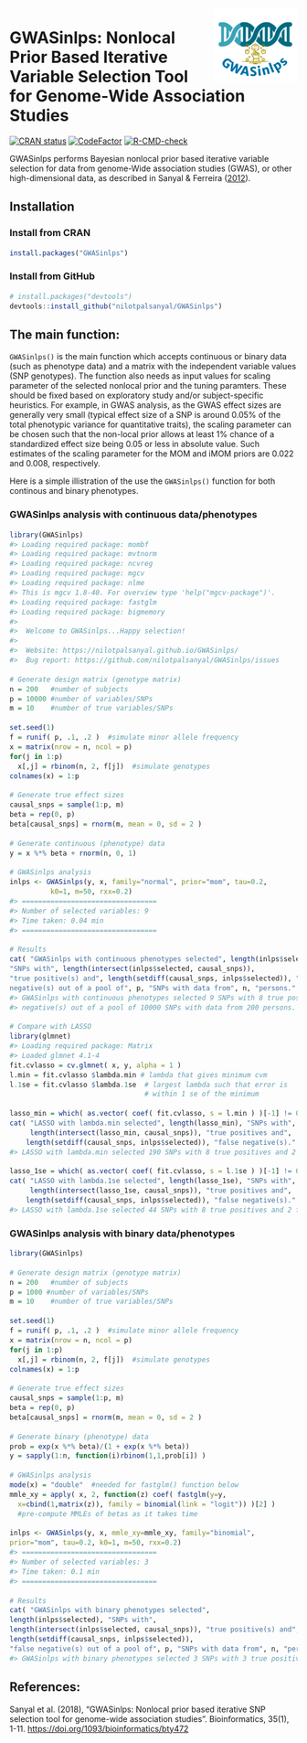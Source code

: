 
<!-- README.md is generated from README.Rmd. Please edit that file -->

<img src="man/figures/logo.png" align="right" style="float:right; height:129px; padding-top:3px;" />

# GWASinlps: Nonlocal Prior Based Iterative Variable Selection Tool for Genome-Wide Association Studies

<!-- badges: start -->

[![CRAN
status](https://www.r-pkg.org/badges/version/GWASinlps)](https://CRAN.R-project.org/package=GWASinlps)
[![CodeFactor](https://www.codefactor.io/repository/github/nilotpalsanyal/gwasinlps/badge)](https://www.codefactor.io/repository/github/nilotpalsanyal/gwasinlps)
[![R-CMD-check](https://github.com/nilotpalsanyal/GWASinlps/actions/workflows/R-CMD-check.yaml/badge.svg)](https://github.com/nilotpalsanyal/GWASinlps/actions/workflows/R-CMD-check.yaml)
<!-- badges: end -->

GWASinlps performs Bayesian nonlocal prior based iterative variable
selection for data from genome-Wide association studies (GWAS), or other
high-dimensional data, as described in Sanyal & Ferreira
([2012](#ref-paper)).

## Installation

### Install from CRAN

``` r
install.packages("GWASinlps")
```

### Install from GitHub

``` r
# install.packages("devtools")
devtools::install_github("nilotpalsanyal/GWASinlps")
```

## The main function:

`GWASinlps()` is the main function which accepts continuous or binary
data (such as phenotype data) and a matrix with the independent variable
values (SNP genotypes). The function also needs as input values for
scaling parameter of the selected nonlocal prior and the tuning
paramters. These should be fixed based on exploratory study and/or
subject-specific heuristics. For example, in GWAS analysis, as the GWAS
effect sizes are generally very small (typical effect size of a SNP is
around 0.05% of the total phenotypic variance for quantitative traits),
the scaling parameter can be chosen such that the non-local prior allows
at least 1% chance of a standardized effect size being 0.05 or less in
absolute value. Such estimates of the scaling parameter for the MOM and
iMOM priors are 0.022 and 0.008, respectively.

Here is a simple illistration of the use the `GWASinlps()` function for
both continous and binary phenotypes.

<!-- For a detailed manual, see the package [vignette](https://cran.r-project.org/web/packages/BHMSMAfMRI/vignettes/BHMSMAfMRIvignette.pdf){target="_blank"}.  -->

### GWASinlps analysis with continuous data/phenotypes

``` r
library(GWASinlps)
#> Loading required package: mombf
#> Loading required package: mvtnorm
#> Loading required package: ncvreg
#> Loading required package: mgcv
#> Loading required package: nlme
#> This is mgcv 1.8-40. For overview type 'help("mgcv-package")'.
#> Loading required package: fastglm
#> Loading required package: bigmemory
#> 
#>  Welcome to GWASinlps...Happy selection!
#>  
#>  Website: https://nilotpalsanyal.github.io/GWASinlps/
#>  Bug report: https://github.com/nilotpalsanyal/GWASinlps/issues

# Generate design matrix (genotype matrix)
n = 200   #number of subjects
p = 10000 #number of variables/SNPs
m = 10    #number of true variables/SNPs

set.seed(1) 
f = runif( p, .1, .2 )  #simulate minor allele frequency
x = matrix(nrow = n, ncol = p)
for(j in 1:p)
  x[,j] = rbinom(n, 2, f[j])  #simulate genotypes
colnames(x) = 1:p

# Generate true effect sizes
causal_snps = sample(1:p, m)
beta = rep(0, p)
beta[causal_snps] = rnorm(m, mean = 0, sd = 2 )

# Generate continuous (phenotype) data
y = x %*% beta + rnorm(n, 0, 1) 

# GWASinlps analysis
inlps <- GWASinlps(y, x, family="normal", prior="mom", tau=0.2, 
          k0=1, m=50, rxx=0.2)
#> =================================
#> Number of selected variables: 9
#> Time taken: 0.04 min
#> =================================

# Results
cat( "GWASinlps with continuous phenotypes selected", length(inlps$selected), 
"SNPs with", length(intersect(inlps$selected, causal_snps)), 
"true positive(s) and", length(setdiff(causal_snps, inlps$selected)), "false 
negative(s) out of a pool of", p, "SNPs with data from", n, "persons." )
#> GWASinlps with continuous phenotypes selected 9 SNPs with 8 true positive(s) and 2 false 
#> negative(s) out of a pool of 10000 SNPs with data from 200 persons.

# Compare with LASSO
library(glmnet)
#> Loading required package: Matrix
#> Loaded glmnet 4.1-4
fit.cvlasso = cv.glmnet( x, y, alpha = 1 )
l.min = fit.cvlasso $lambda.min # lambda that gives minimum cvm
l.1se = fit.cvlasso $lambda.1se  # largest lambda such that error is 
                                 # within 1 se of the minimum

lasso_min = which( as.vector( coef( fit.cvlasso, s = l.min ) )[-1] != 0 )
cat( "LASSO with lambda.min selected", length(lasso_min), "SNPs with", 
     length(intersect(lasso_min, causal_snps)), "true positives and",
    length(setdiff(causal_snps, inlps$selected)), "false negative(s)." )
#> LASSO with lambda.min selected 190 SNPs with 8 true positives and 2 false negative(s).

lasso_1se = which( as.vector( coef( fit.cvlasso, s = l.1se ) )[-1] != 0 )
cat( "LASSO with lambda.1se selected", length(lasso_1se), "SNPs with", 
     length(intersect(lasso_1se, causal_snps)), "true positives and",
    length(setdiff(causal_snps, inlps$selected)), "false negative(s)." )
#> LASSO with lambda.1se selected 44 SNPs with 8 true positives and 2 false negative(s).
```

### GWASinlps analysis with binary data/phenotypes

``` r
library(GWASinlps)

# Generate design matrix (genotype matrix)
n = 200   #number of subjects
p = 1000 #number of variables/SNPs
m = 10    #number of true variables/SNPs

set.seed(1) 
f = runif( p, .1, .2 )  #simulate minor allele frequency
x = matrix(nrow = n, ncol = p)
for(j in 1:p)
  x[,j] = rbinom(n, 2, f[j])  #simulate genotypes
colnames(x) = 1:p

# Generate true effect sizes
causal_snps = sample(1:p, m)
beta = rep(0, p)
beta[causal_snps] = rnorm(m, mean = 0, sd = 2 )

# Generate binary (phenotype) data
prob = exp(x %*% beta)/(1 + exp(x %*% beta))
y = sapply(1:n, function(i)rbinom(1,1,prob[i]) )

# GWASinlps analysis
mode(x) = "double"  #needed for fastglm() function below
mmle_xy = apply( x, 2, function(z) coef( fastglm(y=y, 
  x=cbind(1,matrix(z)), family = binomial(link = "logit")) )[2] ) 
  #pre-compute MMLEs of betas as it takes time

inlps <- GWASinlps(y, x, mmle_xy=mmle_xy, family="binomial", 
prior="mom", tau=0.2, k0=1, m=50, rxx=0.2)
#> =================================
#> Number of selected variables: 3
#> Time taken: 0.1 min
#> =================================

# Results
cat( "GWASinlps with binary phenotypes selected", 
length(inlps$selected), "SNPs with", 
length(intersect(inlps$selected, causal_snps)), "true positive(s) and", 
length(setdiff(causal_snps, inlps$selected)), 
"false negative(s) out of a pool of", p, "SNPs with data from", n, "persons." )
#> GWASinlps with binary phenotypes selected 3 SNPs with 3 true positive(s) and 7 false negative(s) out of a pool of 1000 SNPs with data from 200 persons.
```

## References:

<div id="refs" class="references">

<div id="ref-paper">

Sanyal et al. (2018), “GWASinlps: Nonlocal prior based iterative SNP
selection tool for genome-wide association studies”. Bioinformatics,
35(1), 1-11. <span
target="_blank"><https://doi.org/1093/bioinformatics/bty472></span>
